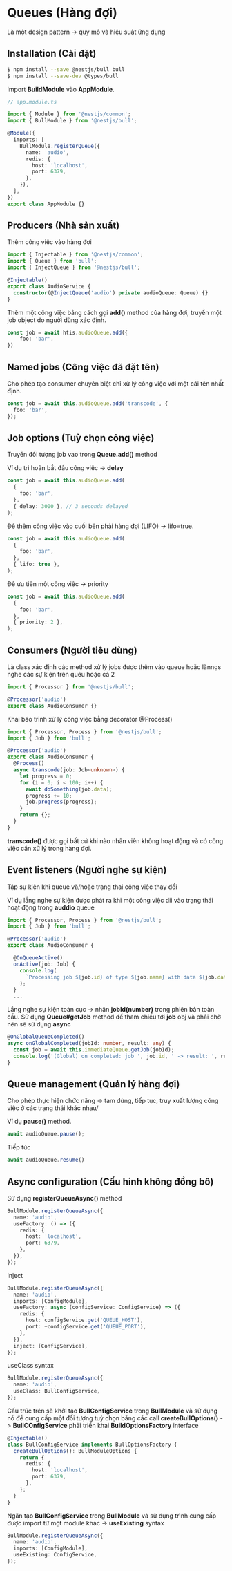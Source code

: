 # Queues (Hàng đợi)

Là một design pattern -> quy mô và hiệu suât ứng dụng

## Installation (Cài đặt)

```bash
$ npm install --save @nestjs/bull bull
$ npm install --save-dev @types/bull
```

Import **BuildModule** vào **AppModule**.

```ts
// app.module.ts

import { Module } from '@nestjs/common';
import { BullModule } from '@nestjs/bull';

@Module({
  imports: [
    BullModule.registerQueue({
      name: 'audio',
      redis: {
        host: 'localhost',
        port: 6379,
      },
    }),
  ],
})
export class AppModule {}
```

## Producers (Nhà sản xuất)

Thêm  công việc vào hàng đợi

```ts
import { Injectable } from '@nestjs/common';
import { Queue } from 'bull';
import { InjectQueue } from '@nestjs/bull';

@Injectable()
export class AudioService {
  constructor(@InjectQueue('audio') private audioQueue: Queue) {}
}
```

Thêm một công việc bằng cách gọi **add()** method của hàng đợi, truyền một job object do người dùng xác định.

```ts
const job = await htis.audioQueue.add({
    foo: 'bar',
})
```

## Named jobs (Công việc đã đặt tên)

Cho phép tạo consumer chuyên biệt chỉ xử lý công việc với một cái tên nhất định.

```ts
const job = await this.audioQueue.add('transcode', {
  foo: 'bar',
});
```

## Job options (Tuỳ chọn công việc)

Truyền đối tượng job vao trong **Queue.add()** method

Ví dụ trì hoãn bắt đầu công việc -> **delay**

```ts
const job = await this.audioQueue.add(
  {
    foo: 'bar',
  },
  { delay: 3000 }, // 3 seconds delayed
);
```

Để thêm công việc vào cuối bên phải hàng đợi (LIFO) -> lifo=true.

```ts
const job = await this.audioQueue.add(
  {
    foo: 'bar',
  },
  { lifo: true },
);
```

Để ưu tiên một công việc -> priority

```ts
const job = await this.audioQueue.add(
  {
    foo: 'bar',
  },
  { priority: 2 },
);
```

## Consumers (Người tiêu dùng)

Là class xác định các method xử lý jobs được thêm vào queue hoặc lănngs nghe các sự kiện trên quêu hoặc cả 2

```ts
import { Processor } from '@nestjs/bull';

@Processor('audio')
export class AudioConsumer {}
```

Khai báo trình xử lý công việc bằng decorator @Process()

```ts
import { Processor, Process } from '@nestjs/bull';
import { Job } from 'bull';

@Processor('audio')
export class AudioConsumer {
  @Process()
  async transcode(job: Job<unknown>) {
    let progress = 0;
    for (i = 0; i < 100; i++) {
      await doSomething(job.data);
      progress += 10;
      job.progress(progress);
    }
    return {};
  }
}
```

**transcode()** được gọi bất cứ khi nào nhân viên không hoạt động và có công việc cần xử lý trong hàng đợi.

## Event listeners (Người nghe sự kiện)

Tập sự kiện khi queue và/hoặc trạng thai công việc thay đổi

Ví dụ lắng nghe sự kiện được phát ra khi một công việc dii vào trạng thái hoạt động trong **auddio** queue

```ts
import { Processor, Process } from '@nestjs/bull';
import { Job } from 'bull';

@Processor('audio')
export class AudioConsumer {

  @OnQueueActive()
  onActive(job: Job) {
    console.log(
      `Processing job ${job.id} of type ${job.name} with data ${job.data}...`,
    );
  }
  ...
```

Lắng nghe sự kiện toàn cục -> nhận **jobId(number)** trong phiên bản toàn cầu. Sử dụng **Queue#getJob** method để tham chiếu tới **job** obj và phải chờ nên sẽ sử dụng **async**

```ts
@OnGlobalQueueCompleted()
async onGlobalCompleted(jobId: number, result: any) {
  const job = await this.immediateQueue.getJob(jobId);
  console.log('(Global) on completed: job ', job.id, ' -> result: ', result);
}
```

## Queue management (Quản lý hàng đợi)

Cho phép thực hiện chức năng -> tạm dừng, tiếp tục, truy xuất lượng công việc ở các trạng thái khác nhau/

Ví dụ **pause()** method.

```ts
await audioQueue.pause();
```

Tiếp túc

```ts
await audioQueue.resume()
```

## Async configuration (Cấu hinh không đồng bô)

Sử dụng **registerQueueAsync()** method

```ts
BullModule.registerQueueAsync({
  name: 'audio',
  useFactory: () => ({
    redis: {
      host: 'localhost',
      port: 6379,
    },
  }),
});
```

Inject

```ts
BullModule.registerQueueAsync({
  name: 'audio',
  imports: [ConfigModule],
  useFactory: async (configService: ConfigService) => ({
    redis: {
      host: configService.get('QUEUE_HOST'),
      port: +configService.get('QUEUE_PORT'),
    },
  }),
  inject: [ConfigService],
});
```

useClass syntax

```ts
BullModule.registerQueueAsync({
  name: 'audio',
  useClass: BullConfigService,
});
```

Cấu trúc trên sẽ khởi tạo **BullConfigService** trong **BullModule** và sử dụng nó để cung cấp một đối tượng tuỳ chọn bằng các call **createBullOptions()** -> **BullCOnfigService** phải triển khai **BuildOptionsFactory** interface

```ts
@Injectable()
class BullConfigService implements BullOptionsFactory {
  createBullOptions(): BullModuleOptions {
    return {
      redis: {
        host: 'localhost',
        port: 6379,
      },
    };
  }
}
```

Ngăn tạo **BullConfigService** trong **BullModule** và sử dụng trình cung cấp được import từ một module khác -> **useExisting** syntax

```ts
BullModule.registerQueueAsync({
  name: 'audio',
  imports: [ConfigModule],
  useExisting: ConfigService,
});
```